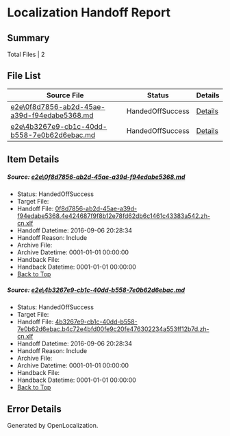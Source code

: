 # <a name='report-top'></a> Localization Handoff Report

## Summary
 Total Files | 2

## File List
 Source File | Status | Details 
 ----------- | ------ | ------- 
 [e2e\0f8d7856-ab2d-45ae-a39d-f94edabe5368.md](https://github.com/OpenLocalizationTestOrg/ol-test0/blob/1b1565e1d8028741df6e277b39e2e498340e1250/e2e/0f8d7856-ab2d-45ae-a39d-f94edabe5368.md) | HandedOffSuccess | [Details](#4183081c70c7b56dd6421b62c5628bbd808f88ee2)
 [e2e\4b3267e9-cb1c-40dd-b558-7e0b62d6ebac.md](https://github.com/OpenLocalizationTestOrg/ol-test0/blob/1b1565e1d8028741df6e277b39e2e498340e1250/e2e/4b3267e9-cb1c-40dd-b558-7e0b62d6ebac.md) | HandedOffSuccess | [Details](#21881d40ea901c09f345c9e91eea6dab99ffcfaa4)

## Item Details
##### <a name='4183081c70c7b56dd6421b62c5628bbd808f88ee2'></a> Source: [e2e\0f8d7856-ab2d-45ae-a39d-f94edabe5368.md](https://github.com/OpenLocalizationTestOrg/ol-test0/blob/1b1565e1d8028741df6e277b39e2e498340e1250/e2e/0f8d7856-ab2d-45ae-a39d-f94edabe5368.md)
* Status: HandedOffSuccess
* Target File: 
* Handoff File: [0f8d7856-ab2d-45ae-a39d-f94edabe5368.4e424687f9f8b12e78fd62db6c1461c43383a542.zh-cn.xlf](https://github.com/OpenLocalizationTestOrg/ol-test0-handoff/blob/8d89d97fea8e310ea3ddb13646b2a98a30586f7f/ol-handoff/OpenLocalizationTestOrg/ol-test0-zhcn/ci/ht/0f8d7856-ab2d-45ae-a39d-f94edabe5368.4e424687f9f8b12e78fd62db6c1461c43383a542.zh-cn.xlf)
* Handoff Datetime: 2016-09-06 20:28:34
* Handoff Reason: Include
* Archive File: 
* Archive Datetime: 0001-01-01 00:00:00
* Handback File: 
* Handback Datetime: 0001-01-01 00:00:00
* [Back to Top](#report-top)

##### <a name='21881d40ea901c09f345c9e91eea6dab99ffcfaa4'></a> Source: [e2e\4b3267e9-cb1c-40dd-b558-7e0b62d6ebac.md](https://github.com/OpenLocalizationTestOrg/ol-test0/blob/1b1565e1d8028741df6e277b39e2e498340e1250/e2e/4b3267e9-cb1c-40dd-b558-7e0b62d6ebac.md)
* Status: HandedOffSuccess
* Target File: 
* Handoff File: [4b3267e9-cb1c-40dd-b558-7e0b62d6ebac.b4c72e4bfd00fe9c20fe476302234a553ff12b7d.zh-cn.xlf](https://github.com/OpenLocalizationTestOrg/ol-test0-handoff/blob/8d89d97fea8e310ea3ddb13646b2a98a30586f7f/ol-handoff/OpenLocalizationTestOrg/ol-test0-zhcn/ci/ht/4b3267e9-cb1c-40dd-b558-7e0b62d6ebac.b4c72e4bfd00fe9c20fe476302234a553ff12b7d.zh-cn.xlf)
* Handoff Datetime: 2016-09-06 20:28:34
* Handoff Reason: Include
* Archive File: 
* Archive Datetime: 0001-01-01 00:00:00
* Handback File: 
* Handback Datetime: 0001-01-01 00:00:00
* [Back to Top](#report-top)


## Error Details

Generated by OpenLocalization.
